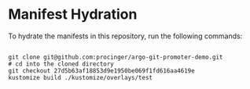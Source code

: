 
# Manifest Hydration

To hydrate the manifests in this repository, run the following commands:

```shell

git clone git@github.com:procinger/argo-git-promoter-demo.git
# cd into the cloned directory
git checkout 27d5b63af18853d9e1950be069f1fd616aa4619e
kustomize build ./kustomize/overlays/test
```